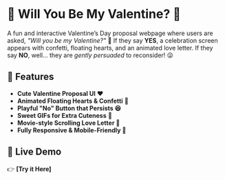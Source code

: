 # 💖 Will You Be My Valentine? 💖

A fun and interactive Valentine’s Day proposal webpage where users are asked, *"Will you be my Valentine?"* 🌹 If they say **YES**, a celebration screen appears with confetti, floating hearts, and an animated love letter. If they say **NO**, well... they are *gently persuaded* to reconsider! 😜  

## 🎉 Features
- **Cute Valentine Proposal UI** ❤️  
- **Animated Floating Hearts & Confetti** 🎊  
- **Playful "No" Button that Persists 😆**  
- **Sweet GIFs for Extra Cuteness** 🥰  
- **Movie-style Scrolling Love Letter 💌**  
- **Fully Responsive & Mobile-Friendly 📱**  

## 🚀 Live Demo
👉 **[Try it Here]**

